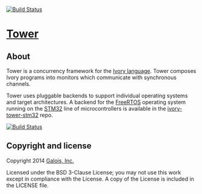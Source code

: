 [![Build Status](https://travis-ci.org/GaloisInc/tower.svg?branch=tower-9)](https://travis-ci.org/GaloisInc/tower)

# [Tower][tower]

## About

Tower is a concurrency framework for the [Ivory language][ivory]. Tower
composes Ivory programs into monitors which communicate with synchronous
channels.

Tower uses pluggable backends to support individual operating systems and
target architectures. A backend for the [FreeRTOS][freertos] operating
system running on the [STM32][] line of microcontrollers is available in
the [ivory-tower-stm32][] repo.

[![Build Status](https://travis-ci.org/GaloisInc/tower.svg?branch=tower-9)](https://travis-ci.org/GaloisInc/tower)

## Copyright and license
Copyright 2014 [Galois, Inc.][galois]

Licensed under the BSD 3-Clause License; you may not use this work except in
compliance with the License. A copy of the License is included in the LICENSE
file.

[ivory]: http://github.com/GaloisInc/ivory
[tower]: http://github.com/GaloisInc/tower
[ivory-tower-stm32]: http://github.com/GaloisInc/ivory-tower-stm32
[overview]: http://smaccmpilot.org/software/tower-overview.html

[STM32]: http://www.st.com/stm32
[freertos]: http://freertos.org
[galois]: http://galois.com


